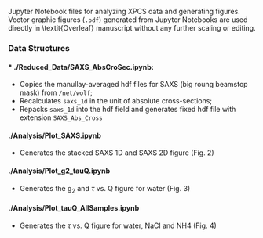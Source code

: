 
Jupyter Notebook files for analyzing XPCS data and generating figures. Vector graphic figures (`.pdf`) generated from Jupyter Notebooks are used directly in \textit{Overleaf} manuscript without any further scaling or editing.

### Data Structures

#### * ./Reduced_Data/SAXS_AbsCroSec.ipynb:
* Copies the manullay-averaged hdf files for SAXS (big roung beamstop mask) from `/net/wolf`;
* Recalculates `saxs_1d` in the unit of absolute cross-sections;
* Repacks `saxs_1d` into the hdf field and generates fixed hdf file with extension `SAXS_Abs_Cross` 

#### ./Analysis/Plot_SAXS.ipynb
* Generates the stacked SAXS 1D and SAXS 2D figure (Fig. 2)

#### ./Analysis/Plot_g2_tauQ.ipynb
* Generates the g$_2$ and $\tau$ vs. Q figure for water (Fig. 3)

#### ./Analysis/Plot_tauQ_AllSamples.ipynb
* Generates the $\tau$ vs. Q figure for water, NaCl and NH4 (Fig. 4)
